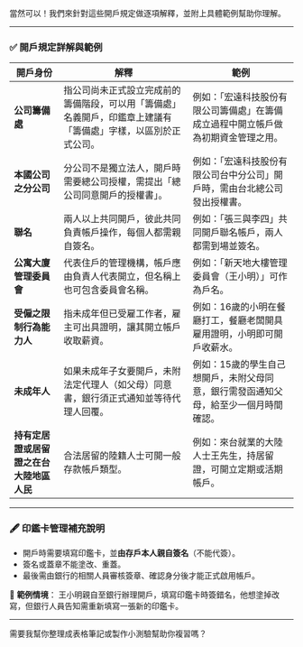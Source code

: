 當然可以！我們來針對這些開戶規定做逐項解釋，並附上具體範例幫助你理解。

---

### ✅ **開戶規定詳解與範例**

| 開戶身份 | 解釋 | 範例 |
|---|---|---|
| **公司籌備處** | 指公司尚未正式設立完成前的籌備階段，可以用「籌備處」名義開戶，印鑑章上建議有「籌備處」字樣，以區別於正式公司。 | 例如：「宏遠科技股份有限公司籌備處」在籌備成立過程中開立帳戶做為初期資金管理之用。 |
| **本國公司之分公司** | 分公司不是獨立法人，開戶時需要總公司授權，需提出「總公司同意開戶的授權書」。 | 例如：「宏遠科技股份有限公司台中分公司」開戶時，需由台北總公司發出授權書。 |
| **聯名** | 兩人以上共同開戶，彼此共同負責帳戶操作，每個人都需親自簽名。 | 例如：「張三與李四」共同開戶聯名帳戶，兩人都需到場並簽名。 |
| **公寓大廈管理委員會** | 代表住戶的管理機構，帳戶應由負責人代表開立，但名稱上也可包含委員會名稱。 | 例如：「新天地大樓管理委員會（王小明）」可作為戶名。 |
| **受僱之限制行為能力人** | 指未成年但已受雇工作者，雇主可出具證明，讓其開立帳戶收取薪資。 | 例如：16歲的小明在餐廳打工，餐廳老闆開具雇用證明，小明即可開戶收薪水。 |
| **未成年人** | 如果未成年子女要開戶，未附法定代理人（如父母）同意書，銀行須正式通知並等待代理人回覆。 | 例如：15歲的學生自己想開戶，未附父母同意，銀行需發函通知父母，給至少一個月時間確認。 |
| **持有定居證或居留證之在台大陸地區人民** | 合法居留的陸籍人士可開一般存款帳戶類型。 | 例如：來台就業的大陸人士王先生，持居留證，可開立定期或活期帳戶。 |

---

### 🖋 **印鑑卡管理補充說明**

- 開戶時需要填寫印鑑卡，並**由存戶本人親自簽名**（不能代簽）。
- 簽名或蓋章不能塗改、重蓋。
- 最後需由銀行的相關人員審核簽章、確認身分後才能正式啟用帳戶。

📌 **範例情境**：
王小明親自至銀行辦理開戶，填寫印鑑卡時簽錯名，他想塗掉改寫，但銀行人員告知需重新填寫一張新的印鑑卡。

---

需要我幫你整理成表格筆記或製作小測驗幫助你複習嗎？